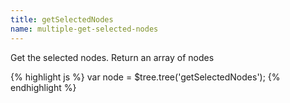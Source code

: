 ```yaml
---
title: getSelectedNodes
name: multiple-get-selected-nodes
---
```


Get the selected nodes. Return an array of nodes

{% highlight js %}
var node = $tree.tree('getSelectedNodes');
{% endhighlight %}
